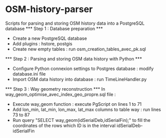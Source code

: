 # OSM-history-parser
Scripts for parsing and storing OSM history data into a PostgreSQL database
*** Step 1 : Database preparation ***
- Create a new PostgreSQL database
- Add plugins : hstore, postgis
- Create new empty tables : run osm_creation_tables_avec_pk.sql

*** Step 2 : Parsing and storing OSM data history with Python ***
- Configure Python connexion settings to Postgres database : modify database.ini file
- Import OSM data history into database : run TimeLineHandler.py

*** Step 3 : Way geometry reconstruction ***
In way_geom_optimise_avec_index_geo_propre.sql file :
- Execute way_geom function : execute PgScript on lines 1 to 71 
- Add lon_min, lat_min, lon_max, lat_max columns to table way : run lines 73 to 87 
- Run query "SELECT way_geom(idSerialDeb,idSerialFin);" to fill the coordinates of the rows which ID is in the interval idSerialDeb-idSerialFin